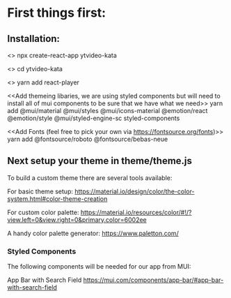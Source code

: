# First things first:

## Installation:

<<Create app>>
npx create-react-app ytvideo-kata

<<Change to directory>>
cd ytvideo-kata

<<Add hook to display video>>
yarn add react-player

<<Add themeing libaries, we are using styled components but will need to install all of mui components to be sure that we have what we need>>
yarn add @mui/material @mui/styles @mui/icons-material @emotion/react @emotion/style @mui/styled-engine-sc styled-components

<<Add Fonts (feel free to pick your own via https://fontsource.org/fonts)>>
yarn add @fontsource/roboto @fontsource/bebas-neue

## Next setup your theme in theme/theme.js
To build a custom theme there are several tools available:

For basic theme setup:
https://material.io/design/color/the-color-system.html#color-theme-creation

For custom color palette:
https://material.io/resources/color/#!/?view.left=0&view.right=0&primary.color=6002ee

A handy color palette generator:
https://www.paletton.com/

### Styled Components ###
The following components will be needed for our app from MUI:

App Bar with Search Field
https://mui.com/components/app-bar/#app-bar-with-search-field

